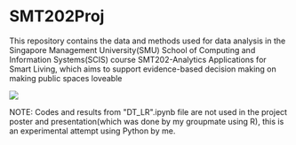 # SMT202Proj
This repository contains the data and methods used for data analysis in the Singapore Management University(SMU) School of Computing and Information Systems(SCIS) course SMT202-Analytics Applications for Smart Living, which aims to support evidence-based decision making on making public spaces loveable

<img src="https://user-images.githubusercontent.com/43470271/206893420-7f5fbfb6-19c7-4df5-bd4b-589b2728aeca.png">

NOTE: Codes and results from  "DT_LR".ipynb file are not used in the project poster and presentation(which was done by my groupmate using R), this is an experimental attempt using Python by me.
